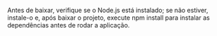 Antes de baixar, verifique se o Node.js está instalado; se não estiver, instale-o e, após baixar o projeto, execute npm install para instalar as dependências antes de rodar a aplicação.
